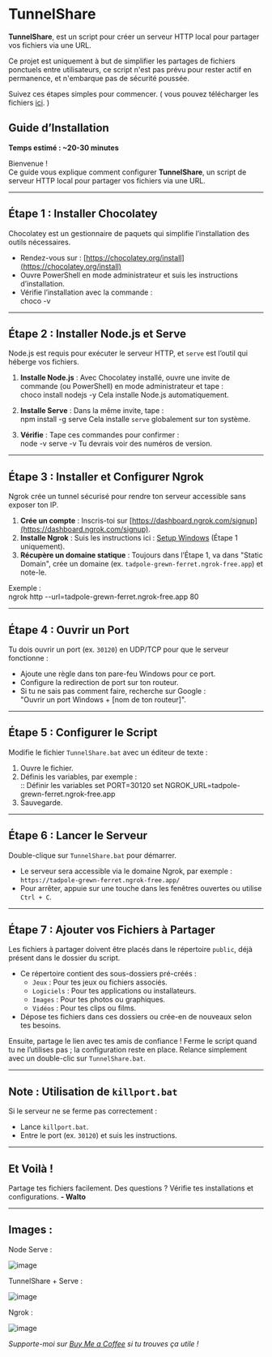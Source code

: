 # TunnelShare 
**TunnelShare**, est un script pour créer un serveur HTTP local pour partager vos fichiers via une URL.

Ce projet est uniquement à but de simplifier les partages de fichiers ponctuels entre utilisateurs,
ce script n'est pas prévu pour rester actif en permanence, et n'embarque pas de sécurité poussée.

Suivez ces étapes simples pour commencer. ( vous pouvez télécharger les fichiers [ici](https://github.com/WalTho/TunnelShare/releases). )

## Guide d’Installation

**Temps estimé : ~20-30 minutes**

Bienvenue !  
Ce guide vous explique comment configurer **TunnelShare**, un script de serveur HTTP local pour partager vos fichiers via une URL. 

---

## Étape 1 : Installer Chocolatey
Chocolatey est un gestionnaire de paquets qui simplifie l’installation des outils nécessaires.

- Rendez-vous sur : [https://chocolatey.org/install](https://chocolatey.org/install)
- Ouvre PowerShell en mode administrateur et suis les instructions d’installation.
- Vérifie l’installation avec la commande :  
  choco -v

---

## Étape 2 : Installer Node.js et Serve
Node.js est requis pour exécuter le serveur HTTP, et `serve` est l’outil qui héberge vos fichiers.

1. **Installe Node.js** : Avec Chocolatey installé, ouvre une invite de commande (ou PowerShell) en mode administrateur et tape :  
   choco install nodejs -y
Cela installe Node.js automatiquement.

2. **Installe Serve** : Dans la même invite, tape :  
   npm install -g serve
Cela installe `serve` globalement sur ton système.

3. **Vérifie** : Tape ces commandes pour confirmer :  
   node -v
   serve -v
Tu devrais voir des numéros de version.

---

## Étape 3 : Installer et Configurer Ngrok
Ngrok crée un tunnel sécurisé pour rendre ton serveur accessible sans exposer ton IP.

1. **Crée un compte** : Inscris-toi sur [https://dashboard.ngrok.com/signup](https://dashboard.ngrok.com/signup).
2. **Installe Ngrok** : Suis les instructions ici : [Setup Windows](https://dashboard.ngrok.com/get-started/setup/windows) (Étape 1 uniquement).
3. **Récupère un domaine statique** : Toujours dans l’Étape 1, va dans "Static Domain", crée un domaine (ex. `tadpole-grewn-ferret.ngrok-free.app`) et note-le.

Exemple :  
ngrok http --url=tadpole-grewn-ferret.ngrok-free.app 80

---

## Étape 4 : Ouvrir un Port
Tu dois ouvrir un port (ex. `30120`) en UDP/TCP pour que le serveur fonctionne :

- Ajoute une règle dans ton pare-feu Windows pour ce port.
- Configure la redirection de port sur ton routeur.
- Si tu ne sais pas comment faire, recherche sur Google :  
  "Ouvrir un port Windows + [nom de ton routeur]".

---

## Étape 5 : Configurer le Script
Modifie le fichier `TunnelShare.bat` avec un éditeur de texte :

1. Ouvre le fichier.
2. Définis les variables, par exemple :  
   :: Définir les variables
   set PORT=30120
   set NGROK_URL=tadpole-grewn-ferret.ngrok-free.app
3. Sauvegarde.

---

## Étape 6 : Lancer le Serveur
Double-clique sur `TunnelShare.bat` pour démarrer.

- Le serveur sera accessible via le domaine Ngrok, par exemple :  
  `https://tadpole-grewn-ferret.ngrok-free.app/`
- Pour arrêter, appuie sur une touche dans les fenêtres ouvertes ou utilise `Ctrl + C`.

---

## Étape 7 : Ajouter vos Fichiers à Partager
Les fichiers à partager doivent être placés dans le répertoire `public`, déjà présent dans le dossier du script.

- Ce répertoire contient des sous-dossiers pré-créés :
  - `Jeux` : Pour tes jeux ou fichiers associés.
  - `Logiciels` : Pour tes applications ou installateurs.
  - `Images` : Pour tes photos ou graphiques.
  - `Vidéos` : Pour tes clips ou films.
- Dépose tes fichiers dans ces dossiers ou crée-en de nouveaux selon tes besoins.

Ensuite, partage le lien avec tes amis de confiance ! 
Ferme le script quand tu ne l’utilises pas ; la configuration reste en place. 
Relance simplement avec un double-clic sur `TunnelShare.bat`.

---

## Note : Utilisation de `killport.bat`
Si le serveur ne se ferme pas correctement :
- Lance `killport.bat`.
- Entre le port (ex. `30120`) et suis les instructions.

---

## Et Voilà !
Partage tes fichiers facilement. Des questions ? Vérifie tes installations et configurations.
**- Walto**

---

## Images :
Node Serve :

![image](https://github.com/user-attachments/assets/02966e9f-30a1-4c25-8f44-4e89d716ee32)

TunnelShare + Serve :

![image](https://github.com/user-attachments/assets/feeaf321-4888-44a3-b63b-0b6ab8e0bbc6)

Ngrok :

![image](https://github.com/user-attachments/assets/ee5265f7-94b8-454d-b046-e1406824cb4b)


*Supporte-moi sur [Buy Me a Coffee](https://www.buymeacoffee.com/Walto) si tu trouves ça utile !*
